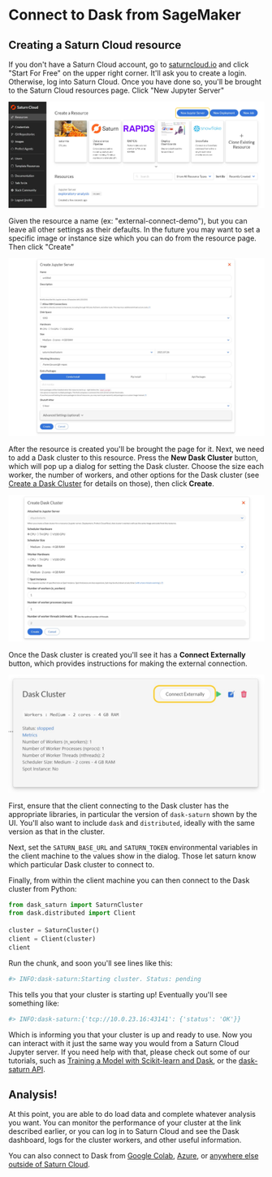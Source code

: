 # Connect to Dask from SageMaker

## Creating a Saturn Cloud resource

If you don't have a Saturn Cloud account, go to [saturncloud.io](https://saturncloud.io) and click "Start For Free" on the upper right corner. It'll ask you to create a login. Otherwise, log into Saturn Cloud. Once you have done so, you'll be brought to the Saturn Cloud resources page. Click "New Jupyter Server"

![New Jupyter server button](/images/docs/new-jupyter-server-button.jpg "doc-image")

Given the resource a name (ex: "external-connect-demo"), but you can leave all other settings as their defaults. In the future you may want to set a specific image or instance size which you can do from the resource page. Then click "Create"

![New Jupyter server options](/images/docs/new-jupyter-server-options.jpg "doc-image")

After the resource is created you'll be brought the page for it. Next, we need to add a Dask cluster to this resource. Press the **New Dask Cluster** button, which will pop up a dialog for setting the Dask cluster. Choose the size each worker, the number of workers, and other options for the Dask cluster (see [Create a Dask Cluster](<docs/Using Saturn Cloud/create_dask_cluster.md>) for details on those), then click **Create**.

![New Dask cluster options](/images/docs/new-dask-cluster-options.jpg "doc-image")

Once the Dask cluster is created you'll see it has a **Connect Externally** button, which provides instructions for making the external connection.

![Connect externally button](/images/docs/connect-externally-button.jpg "doc-image")

First, ensure that the client connecting to the Dask cluster has the appropriate libraries, in particular the version of `dask-saturn` shown by the UI. You'll also want to include `dask` and `distributed`, ideally with the same version as that in the cluster.

Next, set the `SATURN_BASE_URL` and `SATURN_TOKEN` environmental variables in the client machine to the values show in the dialog. Those let saturn know which particular Dask cluster to connect to.

Finally, from within the client machine you can then connect to the Dask cluster from Python:

```python
from dask_saturn import SaturnCluster
from dask.distributed import Client

cluster = SaturnCluster()
client = Client(cluster)
client
```

Run the chunk, and soon you'll see lines like this:

```python
#> INFO:dask-saturn:Starting cluster. Status: pending
```

This tells you that your cluster is starting up! Eventually you'll see something like:  

```python
#> INFO:dask-saturn:{'tcp://10.0.23.16:43141': {'status': 'OK'}}
```

Which is informing you that your cluster is up and ready to use. Now you can interact with it just the same way you would from a Saturn Cloud Jupyter server. If you need help with that, please check out some of our tutorials, such as [Training a Model with Scikit-learn and Dask](<docs/Examples/MachineLearning/sklearn-training.md>), or the <a href="https://github.com/saturncloud/dask-saturn" target='_blank' rel='noopener'>dask-saturn API</a>. 

## Analysis!

At this point, you are able to do load data and complete whatever analysis you want. You can monitor the performance of your cluster at the link described earlier, or you can log in to Saturn Cloud and see the Dask dashboard, logs for the cluster workers, and other useful information.

You can also connect to Dask from [Google Colab](<docs/Using Saturn Cloud/External Connect/colab_external_connect.md>), [Azure](<docs/Using Saturn Cloud/External Connect/azure_external_connect.md>), or [anywhere else outside of Saturn Cloud](<docs/Using Saturn Cloud/External Connect/external_connect.md>).
